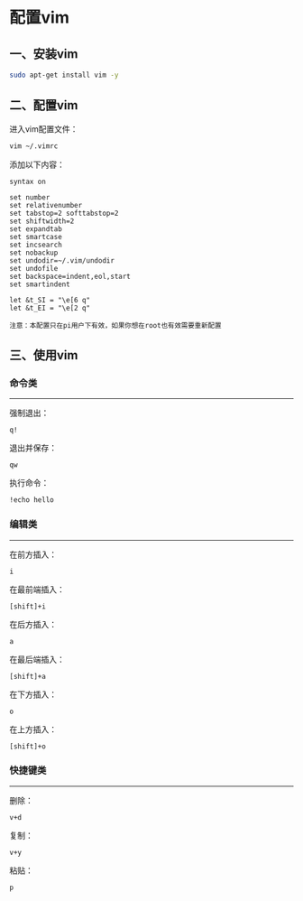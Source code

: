 # 配置vim

## 一、安装vim

```bash
sudo apt-get install vim -y
```

## 二、配置vim

进入vim配置文件：

```bash
vim ~/.vimrc
```

添加以下内容：

```
syntax on

set number
set relativenumber
set tabstop=2 softtabstop=2
set shiftwidth=2
set expandtab
set smartcase
set incsearch
set nobackup
set undodir=~/.vim/undodir
set undofile
set backspace=indent,eol,start
set smartindent

let &t_SI = "\e[6 q"
let &t_EI = "\e[2 q"
```

```admonish warning
注意：本配置只在pi用户下有效，如果你想在root也有效需要重新配置
```

## 三、使用vim

### 命令类

---

强制退出：

```
q!
```

退出并保存：

```
qw
```

执行命令：

```
!echo hello
```

### 编辑类

---

在前方插入：

```
i
```

在最前端插入：

```
[shift]+i
```

在后方插入：

```
a
```

在最后端插入：

```
[shift]+a
```

在下方插入：

```
o
```

在上方插入：

```
[shift]+o
```

### 快捷键类

----

删除：

```
v+d
```

复制：

```
v+y
```

粘贴：

```
p
```
